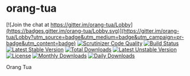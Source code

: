 # orang-tua

[![Join the chat at https://gitter.im/orang-tua/Lobby](https://badges.gitter.im/orang-tua/Lobby.svg)](https://gitter.im/orang-tua/Lobby?utm_source=badge&utm_medium=badge&utm_campaign=pr-badge&utm_content=badge)
[![Scrutinizer Code Quality](https://scrutinizer-ci.com/g/bantenprov/orang-tua/badges/quality-score.png?b=master)](https://scrutinizer-ci.com/g/bantenprov/orang-tua/?branch=master)
[![Build Status](https://scrutinizer-ci.com/g/bantenprov/orang-tua/badges/build.png?b=master)](https://scrutinizer-ci.com/g/bantenprov/orang-tua/build-status/master)
[![Latest Stable Version](https://poser.pugx.org/bantenprov/orang-tua/v/stable)](https://packagist.org/packages/bantenprov/orang-tua)
[![Total Downloads](https://poser.pugx.org/bantenprov/orang-tua/downloads)](https://packagist.org/packages/bantenprov/orang-tua)
[![Latest Unstable Version](https://poser.pugx.org/bantenprov/orang-tua/v/unstable)](https://packagist.org/packages/bantenprov/orang-tua)
[![License](https://poser.pugx.org/bantenprov/orang-tua/license)](https://packagist.org/packages/bantenprov/orang-tua)
[![Monthly Downloads](https://poser.pugx.org/bantenprov/orang-tua/d/monthly)](https://packagist.org/packages/bantenprov/orang-tua)
[![Daily Downloads](https://poser.pugx.org/bantenprov/orang-tua/d/daily)](https://packagist.org/packages/bantenprov/orang-tua)

Orang Tua
